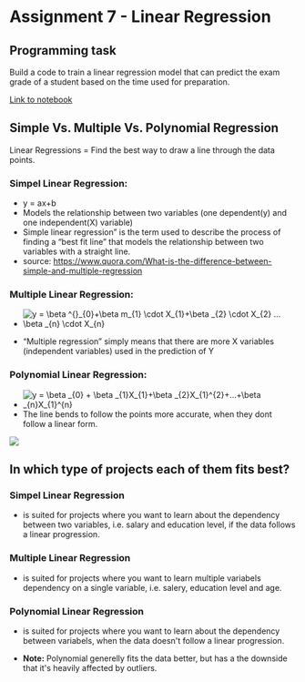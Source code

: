 # Assignment 7 - Linear Regression

## Programming task
Build a code to train a linear regression model that can predict the exam grade of a student based
on the time used for preparation.

[Link to notebook](/linear-regression-student.ipynb)

## Simple Vs. Multiple Vs. Polynomial Regression

 


Linear Regressions =  Find the best way to draw a line through the data points.

### Simpel Linear Regression:
  - y = ax+b
  - Models the relationship between two variables (one dependent(y) and one independent(X) variable)
  - Simple linear regression” is the term used to describe the process of finding a “best fit line” that models the relationship between two variables with a straight line.
  - source: https://www.quora.com/What-is-the-difference-between-simple-and-multiple-regression

### Multiple Linear Regression:   
- <img src="https://latex.codecogs.com/gif.latex?y&space;=&space;\beta&space;^{}_{0}&plus;\beta&space;m_{1}&space;\cdot&space;X_{1}&plus;\beta&space;_{2}&space;\cdot&space;X_{2}&space;...&space;\beta&space;_{n}&space;\cdot&space;X_{n}" title="y = \beta ^{}_{0}+\beta m_{1} \cdot X_{1}+\beta _{2} \cdot X_{2} ... \beta _{n} \cdot X_{n}" />
    
 - “Multiple regression” simply means that there are more X variables (independent variables) used in the prediction of Y


### Polynomial Linear Regression:
  - <img src="https://latex.codecogs.com/gif.latex?y&space;=&space;\beta&space;_{0}&space;&plus;&space;\beta&space;_{1}X_{1}&plus;\beta&space;_{2}X_{1}^{2}&plus;...&plus;\beta&space;_{n}X_{1}^{n}" title="y = \beta _{0} + \beta _{1}X_{1}+\beta _{2}X_{1}^{2}+...+\beta _{n}X_{1}^{n}" />
  - The line bends to follow the points more accurate, when they dont follow a linear form.


![](https://cdn.analyticsvidhya.com/wp-content/uploads/2020/03/pr8.png)



## In which type of projects each of them fits best?

### Simpel Linear Regression 
- is suited for projects where you want to learn about the dependency between two variables, i.e. salary and education level, if the data follows a linear progression.

### Multiple Linear Regression 
- is suited for projects where you want to learn multiple variabels dependency on a single variable, i.e. salery, education level and age.

### Polynomial Linear Regression 
- is suited for projects where you want to learn about the dependency between variabels, when the data doesn't follow a linear progression.

- **Note:** Polynomial generelly fits the data better, but has a the downside that it's heavily affected by outliers.

